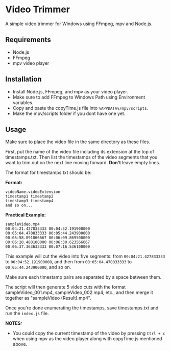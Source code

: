 # Video Trimmer

A simple video trimmer for Windows using FFmpeg, mpv and Node.js.

## Requirements

- Node.js
- FFmpeg
- mpv video player

## Installation

- Install Node.js, FFmpeg, and mpv as your video player.
- Make sure to add FFmpeg to Windows Path using Environment variables.
- Copy and paste the copyTime.js file into `%APPDATA%/mpv/scripts`.
- Make the mpv/scripts folder if you dont have one yet.

## Usage

Make sure to place the video file in the same directory as these files.

First, put the name of the video file including its extension at the top of timestamps.txt. Then list the timestamps of the video segments that you want to trim out on the next line moving forward. **Don't** leave empty lines.

The format for timestamps.txt should be:

**Format:**

```
videoName.videoExtension
timestamp1 timestamp2
timestamp3 timestamp4
and so on...
```

**Practical Example:**

```
sampleVideo.mp4
00:04:21.427833333 00:04:52.191900000
00:05:04.470833333 00:05:44.243900000
00:05:58.891866667 00:06:09.869500000
00:06:20.480100000 00:06:30.623566667
00:06:37.363633333 00:07:16.536100000
```

This example will cut the video into five segments:
from `00:04:21.427833333` to `00:04:52.191900000`, and then
from `00:05:04.470833333` to `00:05:44.243900000`, and so on.

Make sure each timestamp pairs are separated by a space between them.

The script will then generate 5 video cuts with the format sampleVideo_001.mp4, sampleVideo_002.mp4, etc., and then merge it together as "sampleVideo (Result).mp4".

Once you're done enumerating the timestamps, save timestamps.txt and run the `index.js` file.

**NOTES:**

- You could copy the current timestamp of the video by pressing `Ctrl + c` when using mpv as the video player along with copyTime.js mentioned above.
